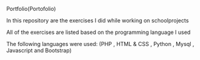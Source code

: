 Portfolio(Portofolio)

In this repository are the exercises I did while working on schoolprojects

All of the exercises are listed based on the programming language I used

The following languages were used: (PHP , HTML & CSS , Python , Mysql , Javascript and Bootstrap)

